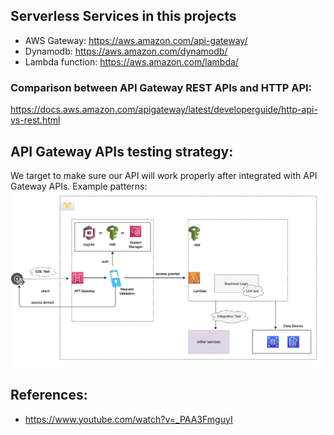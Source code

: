 ## Serverless Services in this projects
- AWS Gateway: https://aws.amazon.com/api-gateway/
- Dynamodb: https://aws.amazon.com/dynamodb/
- Lambda function: https://aws.amazon.com/lambda/


### Comparison between API Gateway REST APIs and HTTP API:
https://docs.aws.amazon.com/apigateway/latest/developerguide/http-api-vs-rest.html

## API Gateway APIs testing strategy:
We target to make sure our API will work properly after integrated with API Gateway APIs.
Example patterns:
![API Gateway apis - lambda](../../images/aws/api-gateway-lambda.png)

## References:
- https://www.youtube.com/watch?v=_PAA3FmguyI